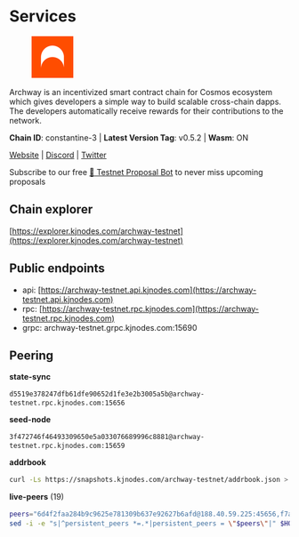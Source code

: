 # Services

<figure><img src="https://raw.githubusercontent.com/kj89/cosmos-images/main/logos/archway.png" alt=""><figcaption></figcaption></figure>

Archway is an incentivized smart contract chain for Cosmos  ecosystem which gives developers a simple way to build  scalable cross-chain dapps. The developers automatically  receive rewards for their contributions to the network.

**Chain ID**: constantine-3 | **Latest Version Tag**: v0.5.2 | **Wasm**: ON

[Website](https://archway.io) | [Discord](https://discord.gg/archwayhq) | [Twitter](https://twitter.com/archwayhq)



Subscribe to our free [🤖 Testnet Proposal Bot](https://t.me/kjnodes_testnet_proposal_bot) to never miss upcoming proposals


## Chain explorer
[https://explorer.kjnodes.com/archway-testnet](https://explorer.kjnodes.com/archway-testnet)

## Public endpoints

* api: [https://archway-testnet.api.kjnodes.com](https://archway-testnet.api.kjnodes.com)
* rpc: [https://archway-testnet.rpc.kjnodes.com](https://archway-testnet.rpc.kjnodes.com)
* grpc: archway-testnet.grpc.kjnodes.com:15690

## Peering

**state-sync**

```text
d5519e378247dfb61dfe90652d1fe3e2b3005a5b@archway-testnet.rpc.kjnodes.com:15656
```

**seed-node**

```text
3f472746f46493309650e5a033076689996c8881@archway-testnet.rpc.kjnodes.com:15659
```

**addrbook**
```bash
curl -Ls https://snapshots.kjnodes.com/archway-testnet/addrbook.json > $HOME/.archway/config/addrbook.json
```

**live-peers** (19)
```bash
peers="6d4f2faa284b9c9625e781309b637e92627b6afd@188.40.59.225:45656,f7a7c6bf673c201c55ecf0d249df43826293d9d4@176.9.28.41:26656,e5e71ccd387eba74fec51b211e9236fca965af40@46.4.5.45:11556,da7d8ff27d6aa891f54f0a6647dc0bd5ae1e7b49@116.203.35.46:46656,3320a6e7d7f1480e832d74d5ada53d8e275458bb@65.108.238.61:24656,ac7e3903648ea720a8c3a8fec4051f8fabbc79cf@185.185.82.252:26656,6450606f42fce151ca3897d28ff81a908710f9ff@77.120.115.149:26656,d5519e378247dfb61dfe90652d1fe3e2b3005a5b@65.109.68.190:15656,b7084c40af131f24ab7e449a9844e0f56c94fa41@51.91.30.173:4000,8b728546d0e0e422c1cd9e9f9cb6a3e67ac3e86d@184.174.37.152:15656,958d9056c6173edb4714b6468bda509e97d0c80c@65.108.231.124:45656,874f0042c20d3808eccb86b523fffe42903034b8@95.217.144.107:11556,5c2a752c9b1952dbed075c56c600c3a79b58c395@195.3.220.140:26946,900950a031cb758b761198e52b07fcc17616bd76@65.21.200.54:40656,7786f708c1851dd433a03f71ec3ff74d65895de7@34.31.130.235:26656,9a5b41ac06b3c131ca6e4959a465d6bc0d103e66@88.198.52.46:11556,2854e7247155c5c0c418de40ed168850b4c73c60@85.232.252.19:26156,d82343cb3d168522c54c4ffbfd4415e9b467e806@23.88.51.134:46656,abe084eabe7d78f187b9e464cfb73879814997de@113.23.76.51:15656"
sed -i -e "s|^persistent_peers *=.*|persistent_peers = \"$peers\"|" $HOME/.archway/config/config.toml
```
